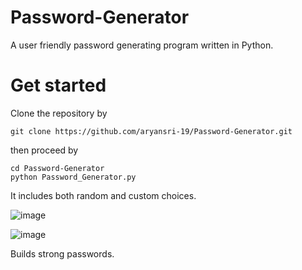 # Password-Generator
A user friendly password generating program written in Python.

# Get started
Clone the repository by
```
git clone https://github.com/aryansri-19/Password-Generator.git
```
then proceed by
```
cd Password-Generator
python Password_Generator.py
```

It includes both random and custom choices.

![image](https://github.com/aryansri-19/Password-Generator/assets/75990590/42cc471f-7e30-475c-a14e-390f618115cb)

![image](https://github.com/aryansri-19/Password-Generator/assets/75990590/447662d9-746b-4b8a-9558-275980ad79f1)

Builds strong passwords. 
